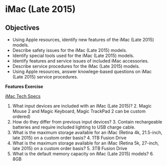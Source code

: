# iMac (Late 2015)

## Objectives

- Using Apple resources, identify new features of the iMac (Late 2015) models.
- Describe safety issues for the iMac (Late 2015) models.
- Identify special tools used for the iMac (Late 2015) models.
- Identify features and service issues of included iMac accessories.
- Describe service procedures for the iMac (Late 2015) models.
- Using Apple resources, answer knowlege-based questions on iMac (Late 2015) service procedures.

**Features Exercise**

[iMac Tech Specs](https://www.apple.com/imac/specs)

1. What input devices are included with an iMac (Late 2015)?
    2. Magic Mouse 2 and Magic Keyboard, Magic TrackPad 2 can be custom ordered)
2. How do they differ from previous input devices?
    3. Contain rechargeable batteries and require included lighting to USB charge cable.
3. What is the maximum storage available for an iMac (Retina 4k, 21.5-inch, late 2015) on a custom order basis?
    4. 1TB Fusion Drive
4. What is the maximum storage available for an iMac (Retina 5k, 27-inch, late 2015) on a custom order basis?
    5. 3TB Fusion Drive
5. What is the default memory capacity on iMac (Late 2015) models?
    6. 8GB
